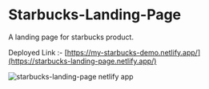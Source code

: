 # Starbucks-Landing-Page
A landing page for starbucks product.

Deployed Link :- [https://my-starbucks-demo.netlify.app/](https://starbucks-landing-page.netlify.app/)


![starbucks-landing-page netlify app](https://github.com/AbhishekChoudhary23/Starbucks-Landing-Page/assets/76167003/feef90cf-b59e-4d66-9c5b-12078ac5443a)
